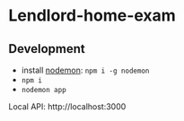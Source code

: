 # Lendlord-home-exam

## Development

- install [nodemon](https://www.npmjs.com/package/nodemon): `npm i -g nodemon`
- `npm i`
- `nodemon app`

Local API: http://localhost:3000